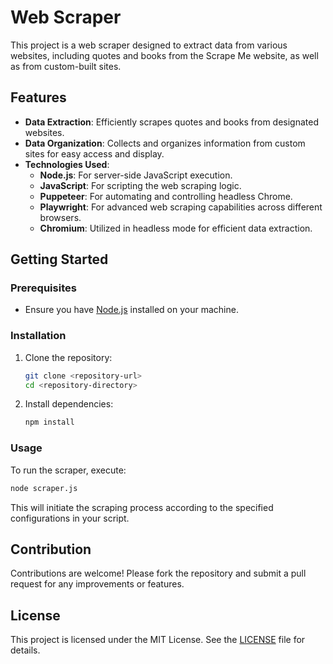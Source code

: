 

# Web Scraper

This project is a web scraper designed to extract data from various websites, including quotes and books from the Scrape Me website, as well as from custom-built sites. 

## Features

- **Data Extraction**: Efficiently scrapes quotes and books from designated websites.
- **Data Organization**: Collects and organizes information from custom sites for easy access and display.
- **Technologies Used**:
  - **Node.js**: For server-side JavaScript execution.
  - **JavaScript**: For scripting the web scraping logic.
  - **Puppeteer**: For automating and controlling headless Chrome.
  - **Playwright**: For advanced web scraping capabilities across different browsers.
  - **Chromium**: Utilized in headless mode for efficient data extraction.

## Getting Started

### Prerequisites

- Ensure you have [Node.js](https://nodejs.org/) installed on your machine.

### Installation

1. Clone the repository:
   ```bash
   git clone <repository-url>
   cd <repository-directory>
   ```

2. Install dependencies:
   ```bash
   npm install
   ```

### Usage

To run the scraper, execute:
```bash
node scraper.js
```

This will initiate the scraping process according to the specified configurations in your script.

## Contribution

Contributions are welcome! Please fork the repository and submit a pull request for any improvements or features.

## License

This project is licensed under the MIT License. See the [LICENSE](LICENSE) file for details.

